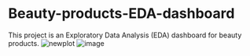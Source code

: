 # Beauty-products-EDA-dashboard
This project is an Exploratory Data Analysis (EDA) dashboard for beauty products. 
![newplot](https://github.com/twinklearya/Beauty-products-EDA-dashboard/assets/157948221/2fa05684-f5f0-4eda-b131-90a2baba2205)
![image](https://github.com/twinklearya/Beauty-products-EDA-dashboard/assets/157948221/7d8fb7dc-a63c-4d25-8e65-f7bcc3dcfb4b)


